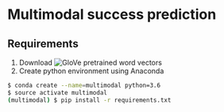 # Multimodal success prediction

## Requirements
1. Download ![GloVe](https://nlp.stanford.edu/projects/glove/) pretrained word vectors
2. Create python environment using Anaconda
```bash
$ conda create --name=multimodal python=3.6
$ source activate multimodal
(multimodal) $ pip install -r requirements.txt
```